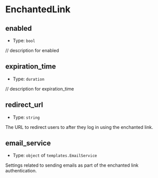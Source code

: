 
EnchantedLink
=============



enabled
-------

- Type: `bool` 

// description for enabled



expiration_time
---------------

- Type: `duration` 

// description for expiration_time



redirect_url
------------

- Type: `string` 

The URL to redirect users to after they log in using the enchanted link.



email_service
-------------

- Type: `object` of `templates.EmailService` 

Settings related to sending emails as part of the enchanted link authentication.
